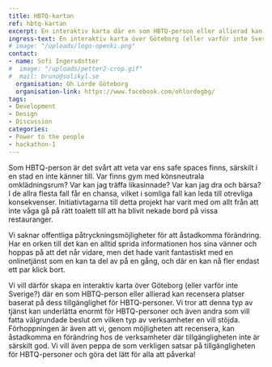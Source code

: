 ```yaml
---
title: HBTQ-kartan
ref: hbtq-kartan
excerpt: En interaktiv karta där en som HBTQ-person eller allierad kan recensera platser baserat på dess tillgänglighet för HBTQ-personer.
ingress-text: En interaktiv karta över Göteborg (eller varför inte Sverige?) där en som HBTQ-person eller allierad kan recensera platser baserat på dess tillgänglighet för HBTQ-personer.
# image: "/uploads/logo-openki.png"
contact:
- name: Sofi Ingersdotter
#  image: "/uploads/petter2-crop.gif"
#  mail: bruno@solikyl.se
  organisation: Oh Lorde Göteborg
  organisation-link: https://www.facebook.com/ohlordegbg/
tags:
- Development
- Design
- Discussion
categories:
- Power to the people
- hackathon-1
---
```


Som HBTQ-person är det svårt att veta var ens safe spaces finns, särskilt i en stad en inte känner till. Var finns gym med könsneutrala omklädningsrum? Var kan jag träffa likasinnade? Var kan jag dra och bärsa? I de allra flesta fall får en chansa, vilket i somliga fall kan leda till otrevliga konsekvenser. Initiativtagarna till detta projekt har varit med om allt från att inte våga gå på rätt toalett till att ha blivit nekade bord på vissa restauranger.

Vi saknar offentliga påtryckningsmöjligheter för att åstadkomma förändring. Har en orken till det kan en alltid sprida informationen hos sina vänner och hoppas på att det når vidare, men det hade varit fantastiskt med en onlinetjänst som en kan ta del av på en gång, och där en kan nå fler endast ett par klick bort.

Vi vill därför skapa en interaktiv karta över Göteborg (eller varför inte Sverige?) där en som HBTQ-person eller allierad kan recensera platser baserat på dess tillgänglighet för HBTQ-personer. Vi tror att denna typ av tjänst kan underlätta enormt för HBTQ-personer och även andra som vill fatta välgrundade beslut om vilken typ av verksamheter en vill stöjda. Förhoppningen är även att vi, genom möjligheten att recensera, kan åstadkomma en förändring hos de verksamheter där tillgängligheten inte är särskilt god. Vi vill även peppa de som verkligen satsar på tillgängligheten för HBTQ-personer och göra det lätt för alla att påverka!
